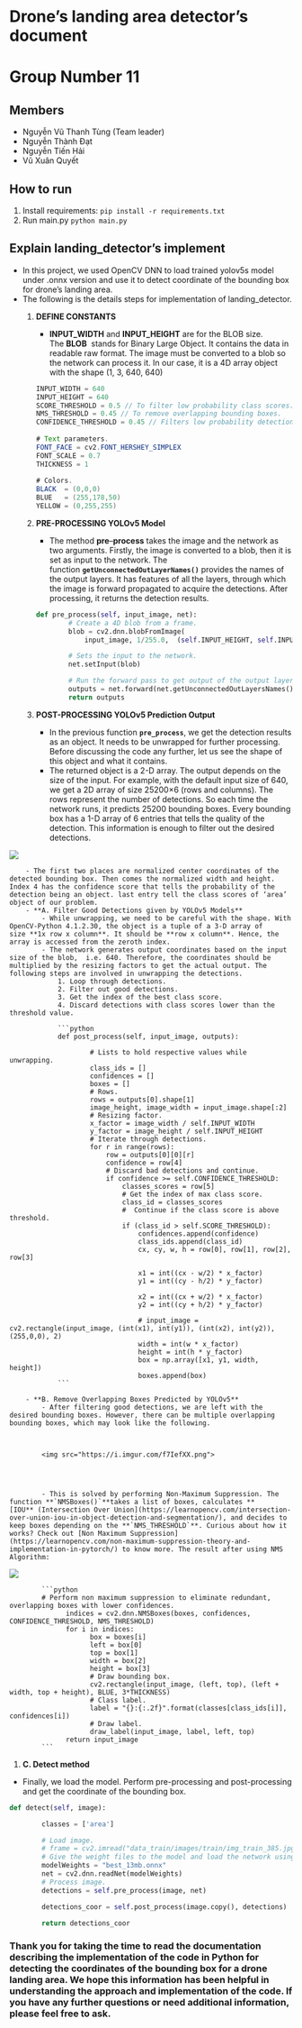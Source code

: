 # Drone’s landing area detector’s document

# Group Number 11

## Members

- Nguyễn Vũ Thanh Tùng (Team leader)
- Nguyễn Thành Đạt
- Nguyễn Tiến Hải
- Vũ Xuân Quyết

## How to run

1. Install requirements: 
`pip install -r requirements.txt`
2. Run main.py
`python main.py`

## Explain landing_detector’s implement

- In this project, we used OpenCV DNN to load trained yolov5s model under .onnx version and use it to detect coordinate of the bounding box for drone’s landing area.
- The following is the details steps for implementation of landing_detector.
    1. **DEFINE CONSTANTS**
        - **INPUT_WIDTH** and **INPUT_HEIGHT** are for the BLOB size. The **BLOB** 
        stands for Binary Large Object. It contains the data in readable raw format. The image must be converted to a blob so the network can process it. In our case, it is a 4D array object with the shape (1, 3, 640, 640)
        
        ```java
        INPUT_WIDTH = 640
        INPUT_HEIGHT = 640
        SCORE_THRESHOLD = 0.5 // To filter low probability class scores.
        NMS_THRESHOLD = 0.45 // To remove overlapping bounding boxes.
        CONFIDENCE_THRESHOLD = 0.45 // Filters low probability detections.
         
        # Text parameters.
        FONT_FACE = cv2.FONT_HERSHEY_SIMPLEX
        FONT_SCALE = 0.7
        THICKNESS = 1
         
        # Colors.
        BLACK  = (0,0,0)
        BLUE   = (255,178,50)
        YELLOW = (0,255,255)
        ```
        
    2. ****PRE-PROCESSING YOLOv5 Model****
        - The method **pre**–**process** takes the image and the network as two arguments. Firstly, the image is converted to a blob, then it is set as input to the network. The function **`getUnconnectedOutLayerNames()`** provides the names of the output layers. It has features of all the layers, through which the image is forward propagated to acquire the detections. After processing, it returns the detection results.
        
        ```python
        def pre_process(self, input_image, net):
                # Create a 4D blob from a frame.
                blob = cv2.dnn.blobFromImage(
                    input_image, 1/255.0,  (self.INPUT_HEIGHT, self.INPUT_WIDTH), [0, 0, 0], 1, crop=False)
        
                # Sets the input to the network.
                net.setInput(blob)
        
                # Run the forward pass to get output of the output layers.
                outputs = net.forward(net.getUnconnectedOutLayersNames())
                return outputs
        ```
        
    3. ****POST-PROCESSING YOLOv5 Prediction Output****
        - In the previous function **`pre_process`**, we get the detection results as an object. It needs to be unwrapped for further processing. Before discussing the code any further, let us see the shape of this object and what it contains.
        - The returned object is a 2-D array. The output depends on the size of the input. For example, with the default input size of 640, we get a 2D array of size 25200×6 (rows and columns). The rows represent the number of detections. So each time the network runs, it predicts 25200 bounding boxes. Every bounding box has a 1-D array of 6 entries that tells the quality of the detection. This information is enough to filter out the desired detections.
        
        
     
<img src="https://i.imgur.com/QzwQ966.png">
      
        
        - The first two places are normalized center coordinates of the detected bounding box. Then comes the normalized width and height. Index 4 has the confidence score that tells the probability of the detection being an object. last entry tell the class scores of ‘area’ object of our problem.
        - **A. Filter Good Detections given by YOLOv5 Models**
            - While unwrapping, we need to be careful with the shape. With OpenCV-Python 4.1.2.30, the object is a tuple of a 3-D array of size **1x row x column**. It should be **row x column**. Hence, the array is accessed from the zeroth index.
            - The network generates output coordinates based on the input size of the blob,  i.e. 640. Therefore, the coordinates should be multiplied by the resizing factors to get the actual output. The following steps are involved in unwrapping the detections.
                1. Loop through detections.
                2. Filter out good detections.
                3. Get the index of the best class score.
                4. Discard detections with class scores lower than the threshold value. 
                
                ```python
                def post_process(self, input_image, outputs):
                
                        # Lists to hold respective values while unwrapping.
                        class_ids = []
                        confidences = []
                        boxes = []
                        # Rows.
                        rows = outputs[0].shape[1]
                        image_height, image_width = input_image.shape[:2]
                        # Resizing factor.
                        x_factor = image_width / self.INPUT_WIDTH
                        y_factor = image_height / self.INPUT_HEIGHT
                        # Iterate through detections.
                        for r in range(rows):
                            row = outputs[0][0][r]
                            confidence = row[4]
                            # Discard bad detections and continue.
                            if confidence >= self.CONFIDENCE_THRESHOLD:
                                classes_scores = row[5]
                                # Get the index of max class score.
                                class_id = classes_scores
                                #  Continue if the class score is above threshold.
                                if (class_id > self.SCORE_THRESHOLD):
                                    confidences.append(confidence)
                                    class_ids.append(class_id)
                                    cx, cy, w, h = row[0], row[1], row[2], row[3]
                
                                    x1 = int((cx - w/2) * x_factor)
                                    y1 = int((cy - h/2) * y_factor)
                
                                    x2 = int((cx + w/2) * x_factor)
                                    y2 = int((cy + h/2) * y_factor)
                
                                    # input_image = cv2.rectangle(input_image, (int(x1), int(y1)), (int(x2), int(y2)), (255,0,0), 2)
                                    width = int(w * x_factor)
                                    height = int(h * y_factor)
                                    box = np.array([x1, y1, width, height])
                                    boxes.append(box)
                ```
                
        - **B. Remove Overlapping Boxes Predicted by YOLOv5**
            - After filtering good detections, we are left with the desired bounding boxes. However, there can be multiple overlapping bounding boxes, which may look like the following.
            
          
            
            <img src="https://i.imgur.com/f7IefXX.png">
           
            
            
            
            - This is solved by performing Non-Maximum Suppression. The function **`NMSBoxes()`**takes a list of boxes, calculates **[IOU** (Intersection Over Union](https://learnopencv.com/intersection-over-union-iou-in-object-detection-and-segmentation/), and decides to keep boxes depending on the **`NMS_THRESHOLD`**. Curious about how it works? Check out [Non Maximum Suppression](https://learnopencv.com/non-maximum-suppression-theory-and-implementation-in-pytorch/) to know more. The result after using NMS Algorithm:
            
        
           
<img src="https://i.imgur.com/ueLfpXP.png">
      
            
            ```python
            # Perform non maximum suppression to eliminate redundant, overlapping boxes with lower confidences.
                  indices = cv2.dnn.NMSBoxes(boxes, confidences, CONFIDENCE_THRESHOLD, NMS_THRESHOLD)
                  for i in indices:
                        box = boxes[i]
                        left = box[0]
                        top = box[1]
                        width = box[2]
                        height = box[3]             
                        # Draw bounding box.             
                        cv2.rectangle(input_image, (left, top), (left + width, top + height), BLUE, 3*THICKNESS)
                        # Class label.                      
                        label = "{}:{:.2f}".format(classes[class_ids[i]], confidences[i])             
                        # Draw label.             
                        draw_label(input_image, label, left, top)
                  return input_image
            ```
            
        

1. **C. Detect method**

- Finally, we load the model. Perform pre-processing and post-processing and get the coordinate of the bounding box.

```python
def detect(self, image):

        classes = ['area']

        # Load image.
        # frame = cv2.imread("data_train/images/train/img_train_385.jpg")
        # Give the weight files to the model and load the network using       them.
        modelWeights = "best_13mb.onnx"
        net = cv2.dnn.readNet(modelWeights)
        # Process image.
        detections = self.pre_process(image, net)

        detections_coor = self.post_process(image.copy(), detections)

        return detections_coor
```

### Thank you for taking the time to read the documentation describing the implementation of the code in Python for detecting the coordinates of the bounding box for a drone landing area. We hope this information has been helpful in understanding the approach and implementation of the code. If you have any further questions or need additional information, please feel free to ask.
